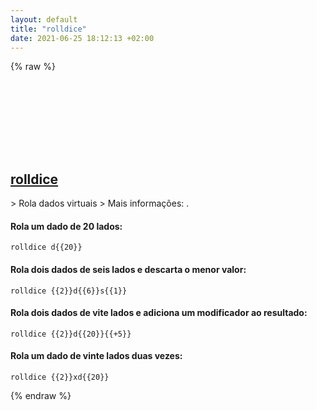 ```yaml
---
layout: default
title: "rolldice"
date: 2021-06-25 18:12:13 +02:00
---
```

{% raw %}
<h2 id="rolldice">
  <a href="/pt_br/linux/rolldice.html">rolldice</a> <a href="#rolldice"><svg class="icon">
    <use href="/assets/images/unicode_sprite.svg#link" />
  </svg></a>
</h2>
> Rola dados virtuais
> Mais informações: <https://manned.org/rolldice>.

#### Rola um dado de 20 lados:
```shell
rolldice d{{20}}
```
#### Rola dois dados de seis lados e descarta o menor valor:
```shell
rolldice {{2}}d{{6}}s{{1}}
```
#### Rola dois dados de vite lados e adiciona um modificador ao resultado:
```shell
rolldice {{2}}d{{20}}{{+5}}
```
#### Rola um dado de vinte lados duas vezes:
```shell
rolldice {{2}}xd{{20}}
```
{% endraw %}